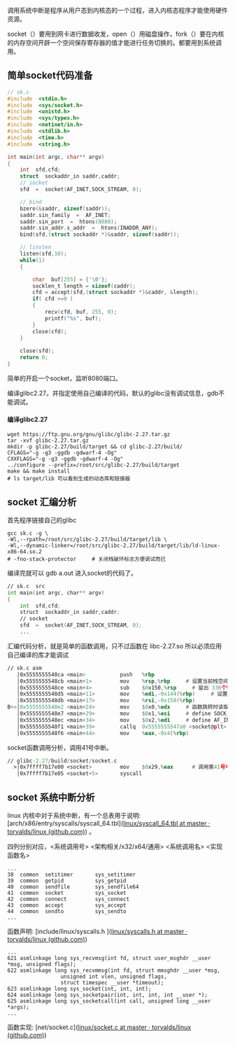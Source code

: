 调用系统中断是程序从用户态到内核态的一个过程，进入内核态程序才能使用硬件资源。

socket（）要用到网卡进行数据收发，open（）用磁盘操作，fork（）要在内核的内存空间开辟一个空间保存寄存器的值才能进行任务切换的。都要用到系统调用。

## 简单socket代码准备

```c
// sk.c
#include  <stdio.h> 
#include  <sys/socket.h> 
#include  <unistd.h> 
#include  <sys/types.h> 
#include  <netinet/in.h> 
#include  <stdlib.h> 
#include  <time.h> 
#include  <string.h>

int main(int argc, char** argv)
{
    int  sfd,cfd;
    struct  sockaddr_in saddr,caddr;
    // socket
    sfd  =  socket(AF_INET,SOCK_STREAM, 0);

    // bind
    bzero(&saddr, sizeof(saddr));
    saddr.sin_family  =  AF_INET;
    saddr.sin_port  =  htons(8080);
    saddr.sin_addr.s_addr  =  htons(INADDR_ANY);
    bind(sfd,(struct sockaddr *)&saddr, sizeof(saddr));

    // linsten
    listen(sfd,10);
    while(1)
    { 

        char  buf[255] = {'\0'};
        socklen_t length = sizeof(caddr);
        cfd = accept(sfd,(struct sockaddr *)&caddr, &length);
        if( cfd >=0 )
        {
            recv(cfd, buf, 255, 0);
            printf("%s", buf);
        }         
        close(cfd); 
    } 
    
    close(sfd);
    return 0;
}
```

简单的开启一个socket，监听8080端口。

编译glibc2.27。并指定使用自己编译的代码，默认的glibc没有调试信息，gdb不能调试。

#### 编译glibc2.27

```shell
wget https://ftp.gnu.org/gnu/glibc/glibc-2.27.tar.gz
tar -xvf glibc-2.27.tar.gz
mkdir -p glibc-2.27/build/target && cd glibc-2.27/build/
CFLAGS="-g -g3 -ggdb -gdwarf-4 -Og"
CXXFLAGS="-g -g3 -ggdb -gdwarf-4 -Og"
../configure --prefix=/root/src/glibc-2.27/build/target
make && make install
# ls target/lib 可以看到生成的动态库和链接器
```

## socket 汇编分析

首先程序链接自己的glibc

```shell
gcc sk.c -g \
-Wl,--rpath=/root/src/glibc-2.27/build/target/lib \
-Wl,--dynamic-linker=/root/src/glibc-2.27/build/target/lib/ld-linux-x86-64.so.2 
# -fno-stack-protector     # 关闭栈破环标志方便调试而已
```

编译完就可以 gdb a.out 进入socket的代码了。

```asm
// sk.c  src
int main(int argc, char** argv)
{
    int  sfd,cfd;
    struct  sockaddr_in saddr,caddr;
    // socket
    sfd  =  socket(AF_INET,SOCK_STREAM, 0);
    ...
```

汇编代码分析，就是简单的函数调用，只不过函数在 libc-2.27.so 所以必须应用自己编译的库才能调试

```asm
// sk.c asm
   |0x5555555548ca <main>           push   %rbp  
   │0x5555555548cb <main+1>         mov    %rsp,%rbp     # 设置当前栈空间
   │0x5555555548ce <main+4>         sub    $0x150,%rsp     # 留出 336个字节放 argc 和 argc 的数据
   │0x5555555548d5 <main+11>        mov    %edi,-0x144(%rbp)     # 设置 argc, argv的数据 
   │0x5555555548db <main+17>        mov    %rsi,-0x150(%rbp)                   
B+>│0x5555555548e2 <main+24>        mov    $0x0,%edx     # 函数跳转时读取 edx si di 的寄存器的值当作函数传入参数  
   │0x5555555548e7 <main+29>        mov    $0x1,%esi     # define SOCK_STREAM 1                      
   │0x5555555548ec <main+34>        mov    $0x2,%edi     # define AF_INET 2                      
   │0x5555555548f1 <main+39>        callq  0x5555555547a0 <socket@plt>         
   │0x5555555548f6 <main+44>        mov    %eax,-0x4(%rbp)
```

socket函数调用分析，调用41号中断。

```asm
// glibc-2.27/build/socket/socket.c
  >│0x7ffff7b17e00 <socket>         mov    $0x29,%eax      # 调用第41号中断
   │0x7ffff7b17e05 <socket+5>       syscall                                                                                        │0x7ffff7b17e07 <socket+7>       cmp    $0xfffffffffffff001,%rax                                                                │0x7ffff7b17e0d <socket+13>      jae    0x7ffff7b17e10 <socket+16>                                                              │0x7ffff7b17e0f <socket+15>      retq                                                                                            │0x7ffff7b17e10 <socket+16>      mov    0x2ba051(%rip),%rcx        # 0x7ffff7dd1e68                                              │0x7ffff7b17e17 <socket+23>      neg    %eax                                                                                    │0x7ffff7b17e19 <socket+25>      mov    %eax,%fs:(%rcx)                                                                          │0x7ffff7b17e1c <socket+28>      or     $0xffffffffffffffff,%rax                                                                │0x7ffff7b17e20 <socket+32>      retq
```

## socket 系统中断分析

linux 内核中对于系统中断，有一个总表用于说明: [arch/x86/entry/syscalls/syscall_64.tbl]([linux/syscall_64.tbl at master · torvalds/linux (github.com)](https://github.com/torvalds/linux/blob/master/arch/x86/entry/syscalls/syscall_64.tbl)) 。

四列分别对应，<系统调用号> <架构相关/x32/x64/通用> <系统调用名> <实现函数名>

```
...
38	common	setitimer		sys_setitimer
39	common	getpid			sys_getpid
40	common	sendfile		sys_sendfile64
41	common	socket			sys_socket
42	common	connect			sys_connect
43	common	accept			sys_accept
44	common	sendto			sys_sendto
...
```

函数声明: [include/linux/syscalls.h ]([linux/syscalls.h at master · torvalds/linux (github.com)](https://github.com/torvalds/linux/blob/master/include/linux/syscalls.h))

```
...
621 asmlinkage long sys_recvmsg(int fd, struct user_msghdr __user *msg, unsigned flags);
622 asmlinkage long sys_recvmmsg(int fd, struct mmsghdr __user *msg,
			     unsigned int vlen, unsigned flags,
			     struct timespec __user *timeout);
623 asmlinkage long sys_socket(int, int, int);
624 asmlinkage long sys_socketpair(int, int, int, int __user *);
625 asmlinkage long sys_socketcall(int call, unsigned long __user *args);
...
```

函数实现: [net/socket.c]([linux/socket.c at master · torvalds/linux (github.com)](https://github.com/torvalds/linux/blob/master/net/socket.c))
